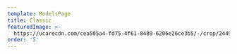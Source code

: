 ```yaml
---
template: ModelsPage
title: Classic
featuredImage: >-
  https://ucarecdn.com/cea505a4-fd75-4f61-8489-6206e26ce3b5/-/crop/2449x1411/0,49/-/preview/
order: '5'
---
```



